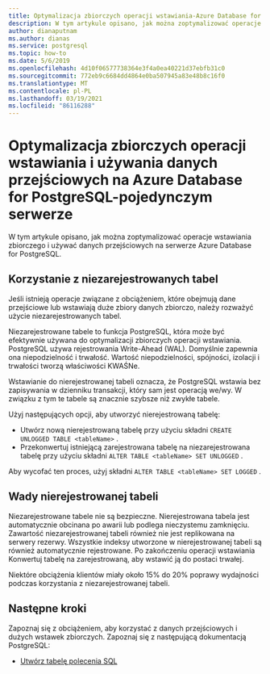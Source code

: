 ```yaml
---
title: Optymalizacja zbiorczych operacji wstawiania-Azure Database for PostgreSQL-pojedynczego serwera
description: W tym artykule opisano, jak można zoptymalizować operacje wstawiania zbiorczego na jednym serwerze Azure Database for PostgreSQL.
author: dianaputnam
ms.author: dianas
ms.service: postgresql
ms.topic: how-to
ms.date: 5/6/2019
ms.openlocfilehash: 4d10f06577738364e3f4a0ea40221d37ebfb31c0
ms.sourcegitcommit: 772eb9c6684dd4864e0ba507945a83e48b8c16f0
ms.translationtype: MT
ms.contentlocale: pl-PL
ms.lasthandoff: 03/19/2021
ms.locfileid: "86116288"
---
```

# <a name="optimize-bulk-inserts-and-use-transient-data-on-an-azure-database-for-postgresql---single-server"></a>Optymalizacja zbiorczych operacji wstawiania i używania danych przejściowych na Azure Database for PostgreSQL-pojedynczym serwerze 
W tym artykule opisano, jak można zoptymalizować operacje wstawiania zbiorczego i używać danych przejściowych na serwerze Azure Database for PostgreSQL.

## <a name="use-unlogged-tables"></a>Korzystanie z niezarejestrowanych tabel
Jeśli istnieją operacje związane z obciążeniem, które obejmują dane przejściowe lub wstawiają duże zbiory danych zbiorczo, należy rozważyć użycie niezarejestrowanych tabel.

Niezarejestrowane tabele to funkcja PostgreSQL, która może być efektywnie używana do optymalizacji zbiorczych operacji wstawiania. PostgreSQL używa rejestrowania Write-Ahead (WAL). Domyślnie zapewnia ona niepodzielność i trwałość. Wartość niepodzielności, spójności, izolacji i trwałości tworzą właściwości KWAŚNe. 

Wstawianie do nierejestrowanej tabeli oznacza, że PostgreSQL wstawia bez zapisywania w dzienniku transakcji, który sam jest operacją we/wy. W związku z tym te tabele są znacznie szybsze niż zwykłe tabele.

Użyj następujących opcji, aby utworzyć nierejestrowaną tabelę:
- Utwórz nową nierejestrowaną tabelę przy użyciu składni `CREATE UNLOGGED TABLE <tableName>` .
- Przekonwertuj istniejącą zarejestrowana tabelę na niezarejestrowana tabelę przy użyciu składni `ALTER TABLE <tableName> SET UNLOGGED` .  

Aby wycofać ten proces, użyj składni `ALTER TABLE <tableName> SET LOGGED` .

## <a name="unlogged-table-tradeoff"></a>Wady nierejestrowanej tabeli
Niezarejestrowane tabele nie są bezpieczne. Nierejestrowana tabela jest automatycznie obcinana po awarii lub podlega nieczystemu zamknięciu. Zawartość niezarejestrowanej tabeli również nie jest replikowana na serwery rezerwy. Wszystkie indeksy utworzone w nierejestrowanej tabeli są również automatycznie rejestrowane. Po zakończeniu operacji wstawiania Konwertuj tabelę na zarejestrowaną, aby wstawić ją do postaci trwałej.

Niektóre obciążenia klientów miały około 15% do 20% poprawy wydajności podczas korzystania z niezarejestrowanej tabeli.

## <a name="next-steps"></a>Następne kroki
Zapoznaj się z obciążeniem, aby korzystać z danych przejściowych i dużych wstawek zbiorczych. Zapoznaj się z następującą dokumentacją PostgreSQL:
 
- [Utwórz tabelę polecenia SQL](https://www.postgresql.org/docs/current/static/sql-createtable.html)
